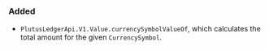 ### Added

- `PlutusLedgerApi.V1.Value.currencySymbolValueOf`, which calculates the total amount for
  the given `CurrencySymbol`.
